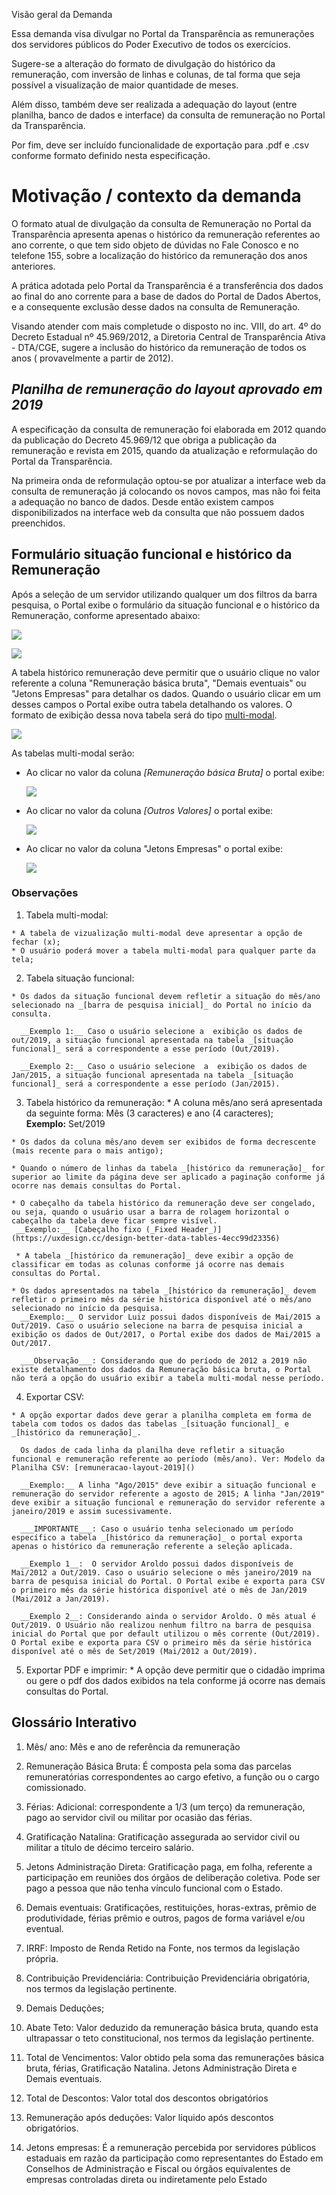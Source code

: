 Visão geral da Demanda

Essa demanda visa divulgar no Portal da Transparência as remunerações dos servidores públicos do Poder Executivo de todos os exercícios.

Sugere-se a alteração do formato de divulgação do histórico da remuneração, com inversão de linhas e colunas, de tal forma que seja possível a visualização de maior quantidade de meses.

Além disso, também deve ser realizada a adequação do layout (entre planilha, banco de dados e interface) da consulta de remuneração no Portal da Transparência.

Por fim, deve ser incluído funcionalidade de exportação para .pdf e .csv conforme formato definido nesta especificação.


# Motivação / contexto da demanda

O formato atual de divulgação da consulta de Remuneração no Portal da Transparência apresenta apenas o histórico da remuneração referentes ao ano corrente, o que tem sido objeto de dúvidas no Fale Conosco e no telefone 155, sobre a localização do histórico da remuneração dos anos anteriores.

A prática adotada pelo Portal da Transparência é a transferência dos dados ao final do ano corrente para a base de dados do Portal de Dados Abertos, e a consequente exclusão desse dados na consulta de Remuneração.

Visando atender com mais completude o disposto no inc. VIII, do art. 4º do Decreto Estadual nº 45.969/2012, a Diretoria Central de Transparência Ativa - DTA/CGE, sugere a inclusão do histórico da remuneração de todos os anos ( provavelmente a partir de 2012).

## _Planilha de remuneração do layout aprovado em 2019_

A especificação da consulta de remuneração foi elaborada em 2012 quando da publicação do Decreto 45.969/12 que obriga a publicação da remuneração e revista em 2015, quando da atualização e reformulação do Portal da Transparência.

Na primeira onda de reformulação optou-se por atualizar a interface web da consulta de remuneração já colocando os novos campos, mas não foi feita a adequação no banco de dados. Desde então existem campos disponibilizados na interface web da consulta que não possuem dados preenchidos.

## Formulário situação funcional e histórico da Remuneração

Após a seleção de um servidor utilizando qualquer um dos filtros da barra pesquisa, o Portal exibe o formulário da situação funcional e o histórico da Remuneração, conforme apresentado abaixo:

![](static/1.situacao-funcional-2019.png)

![](static/2.historico-remuneracao-layout-2012-2015-2019.png)

A tabela histórico remuneração deve permitir que o usuário clique no valor  referente a coluna "Remuneração básica bruta", "Demais eventuais" ou "Jetons Empresas" para detalhar os dados. Quando o usuário clicar em um desses campos o Portal exibe outra tabela detalhando os valores. O formato de exibição dessa nova tabela será do tipo [multi-modal](https://uxdesign.cc/design-better-data-tables-4ecc99d23356).

![](static/4.multi-modal-exemplo.png)

As tabelas multi-modal serão:

* Ao clicar no valor da coluna _[Remuneração básica Bruta]_ o portal exibe:

    ![](static/3.multi-modal-RB-2015-2019.png)


* Ao clicar no valor da coluna _[Outros Valores]_ o portal exibe:

  ![](static/3.multi-modal-OV-2019.png)


* Ao clicar no valor da coluna "Jetons Empresas" o portal exibe:

  ![](static/3.mult-modal-jetons-2012-2015-2019.png)

### Observações

  1. Tabela multi-modal:

    * A tabela de vizualização multi-modal deve apresentar a opção de fechar (x);
    * O usuário poderá mover a tabela multi-modal para qualquer parte da tela;


  2. Tabela situação funcional:

    * Os dados da situação funcional devem refletir a situação do mês/ano selecionado na _[barra de pesquisa inicial]_ do Portal no início da consulta.       

      __Exemplo 1:__ Caso o usuário selecione a  exibição os dados de out/2019, a situação funcional apresentada na tabela _[situação funcional]_ será a correspondente a esse período (Out/2019).

      __Exemplo 2:__ Caso o usuário selecione  a  exibição os dados de Jan/2015, a situação funcional apresentada na tabela _[situação funcional]_ será a correspondente a esse período (Jan/2015).

  3. Tabela histórico da remuneração:
    * A coluna mês/ano será apresentada da seguinte forma: Mês (3 caracteres) e ano (4 caracteres);           
    __Exemplo:__ Set/2019

    * Os dados da coluna mês/ano devem ser exibidos de forma decrescente (mais recente para o mais antigo);

    * Quando o número de linhas da tabela _[histórico da remuneração]_ for superior ao limite da página deve ser aplicado a paginação conforme já ocorre nas demais consultas do Portal.

    * O cabeçalho da tabela histórico da remuneração deve ser congelado, ou seja, quando o usuário usar a barra de rolagem horizontal o cabeçalho da tabela deve ficar sempre visível.                    
     __Exemplo:__ [Cabeçalho fixo (_Fixed Header_)](https://uxdesign.cc/design-better-data-tables-4ecc99d23356)

     * A tabela _[histórico da remuneração]_ deve exibir a opção de classificar em todas as colunas conforme já ocorre nas demais consultas do Portal.

    * Os dados apresentados na tabela _[histórico da remuneração]_ devem refletir o primeiro mês da série histórica disponível até o mês/ano selecionado no início da pesquisa.  
      __Exemplo:__ O servidor Luiz possui dados disponíveis de Mai/2015 a Out/2019. Caso o usuário selecione na barra de pesquisa inicial a exibição os dados de Out/2017, o Portal exibe dos dados de Mai/2015 a Out/2017.

      ___Observação___: Considerando que do período de 2012 a 2019 não existe detalhamento dos dados da Remuneração básica bruta, o Portal não terá a opção do usuário exibir a tabela multi-modal nesse período.


  4. Exportar CSV:

    * A opção exportar dados deve gerar a planilha completa em forma de tabela com todos os dados das tabelas _[situação funcional]_ e _[histórico da remuneração]_.

      Os dados de cada linha da planilha deve refletir a situação funcional e remuneração referente ao período (mês/ano). Ver: Modelo da Planilha CSV: [remuneracao-layout-2019]()

      __Exemplo:__ A linha "Ago/2015" deve exibir a situação funcional e remuneração do servidor referente a agosto de 2015; A linha "Jan/2019" deve exibir a situação funcional e remuneração do servidor referente a janeiro/2019 e assim sucessivamente.

      ___IMPORTANTE___: Caso o usuário tenha selecionado um período específico a tabela _[histórico da remuneração]_ o portal exporta apenas o histórico da remuneração referente a seleção aplicada.

      __Exemplo 1__:  O servidor Aroldo possui dados disponíveis de Mai/2012 a Out/2019. Caso o usuário selecione o mês janeiro/2019 na barra de pesquisa inicial do Portal. O Portal exibe e exporta para CSV o primeiro mês da série histórica disponível até o mês de Jan/2019 (Mai/2012 a Jan/2019).

      __Exemplo 2__: Considerando ainda o servidor Aroldo. O mês atual é Out/2019. O Usuário não realizou nenhum filtro na barra de pesquisa inicial do Portal que por default utilizou o mês corrente (Out/2019). O Portal exibe e exporta para CSV o primeiro mês da série histórica disponível até o mês de Set/2019 (Mai/2012 a Out/2019).

  5. Exportar PDF e imprimir:
    * A opção deve permitir que o cidadão imprima ou gere o pdf dos dados exibidos na tela conforme já ocorre nas demais consultas do Portal.  
    
## Glossário Interativo

1. Mês/ ano: Mês e ano de referência da remuneração

2. Remuneração Básica Bruta: É composta pela soma das parcelas remuneratórias correspondentes ao cargo efetivo, a função ou o cargo comissionado.
3. Férias: Adicional: correspondente a 1/3 (um terço) da remuneração, pago ao servidor civil ou militar por ocasião das férias.
4. Gratificação Natalina: Gratificação assegurada ao servidor civil ou militar a título de décimo terceiro salário.
5. Jetons Administração Direta: Gratificação paga, em folha, referente a participação em reuniões dos órgãos de deliberação coletiva. Pode ser pago a pessoa que não tenha vínculo funcional com o Estado.
6. Demais eventuais: Gratificações, restituições, horas-extras, prêmio de produtividade, férias prêmio e outros, pagos de forma variável e/ou eventual.
7. IRRF: Imposto de Renda Retido na Fonte, nos termos da legislação própria.
8. Contribuição Previdenciária: Contribuição Previdenciária obrigatória, nos termos da legislação pertinente.
9. Demais Deduções;
10. Abate Teto: Valor deduzido da remuneração básica bruta, quando esta ultrapassar o teto constitucional, nos termos da legislação pertinente.
11. Total de Vencimentos: Valor obtido pela soma das remunerações básica bruta, férias, Gratificação Natalina. Jetons Administração Direta e Demais eventuais.
12. Total de Descontos: Valor total dos descontos obrigatórios
13. Remuneração após deduções: Valor líquido após descontos obrigatórios.
14. Jetons empresas: É a remuneração percebida por servidores públicos estaduais em razão da participação como representantes do Estado em Conselhos de Administração e Fiscal ou órgãos equivalentes de empresas controladas direta ou indiretamente pelo Estado
